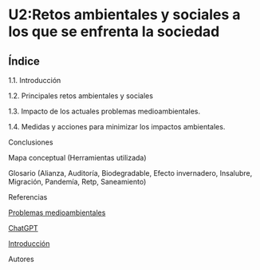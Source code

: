 # U2:Retos ambientales y sociales a los que se enfrenta la sociedad  


## Índice 

1.1. Introducción

1.2. Principales retos ambientales y sociales

1.3. Impacto de los actuales problemas medioambientales.

1.4. Medidas y acciones para minimizar los impactos ambientales.
 
Conclusiones

Mapa conceptual (Herramientas utilizada)

Glosario (Alianza, Auditoría, Biodegradable, Efecto invernadero, Insalubre, Migración, Pandemía, Retp, Saneamiento)

Referencias

[Problemas medioambientales](https://www.ecolatras.es/blog/cambio-climatico/problemas-medioambientales-del-planeta)

[ChatGPT](https://openai.com/)

[Introducción](https://www.google.com/url?sa=t&source=web&rct=j&opi=89978449&url=https://dialnet.unirioja.es/descarga/articulo/9095451.pdf)

Autores

